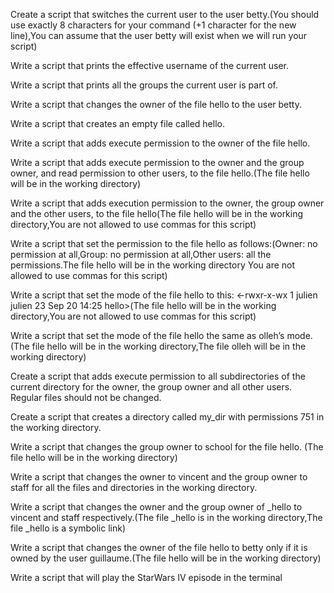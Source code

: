 Create a script that switches the current user to the user betty.(You should use exactly 8 characters for your command (+1 character for the new line),You can assume that the user betty will exist when we will run your script)



Write a script that prints the effective username of the current user.



Write a script that prints all the groups the current user is part of.



Write a script that changes the owner of the file hello to the user betty.



Write a script that creates an empty file called hello.



Write a script that adds execute permission to the owner of the file hello.



Write a script that adds execute permission to the owner and the group owner, and read permission to other users, to the file hello.(The file hello will be in the working directory)



Write a script that adds execution permission to the owner, the group owner and the other users, to the file hello(The file hello will be in the working directory,You are not allowed to use commas for this script)



Write a script that set the permission to the file hello as follows:(Owner: no permission at all,Group: no permission at all,Other users: all the permissions.The file hello will be in the working directory You are not allowed to use commas for this script)



Write a script that set the mode of the file hello to this: <-rwxr-x-wx 1 julien julien 23 Sep 20 14:25 hello>(The file hello will be in the working directory,You are not allowed to use commas for this script)



Write a script that set the mode of the file hello the same as olleh’s mode. (The file hello will be in the working directory,The file olleh will be in the working directory)



Create a script that adds execute permission to all subdirectories of the current directory for the owner, the group owner and all other users. Regular files should not be changed.



Create a script that creates a directory called my_dir with permissions 751 in the working directory.



Write a script that changes the group owner to school for the file hello. (The file hello will be in the working directory)



Write a script that changes the owner to vincent and the group owner to staff for all the files and directories in the working directory.



Write a script that changes the owner and the group owner of _hello to vincent and staff respectively.(The file _hello is in the working directory,The file _hello is a symbolic link)



Write a script that changes the owner of the file hello to betty only if it is owned by the user guillaume.(The file hello will be in the working directory)



Write a script that will play the StarWars IV episode in the terminal
